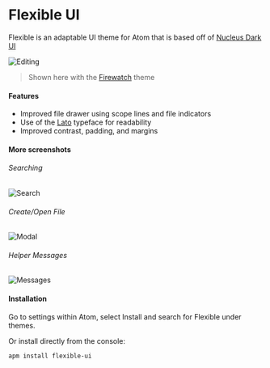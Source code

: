 # Flexible UI

Flexible is an adaptable UI theme for Atom that is based off of [Nucleus Dark UI](https://github.com/ignism/nucleus-dark-ui)

![Editing](http://i.imgur.com/s9CbCQf.png)
> Shown here with the [Firewatch](https://atom.io/themes/firewatch-syntax) theme

#### Features
- Improved file drawer using scope lines and file indicators
- Use of the [Lato](https://www.google.com/fonts/specimen/Lato) typeface for readability
- Improved contrast, padding, and margins

#### More screenshots
###### Searching
![Search](http://i.imgur.com/MK2aJFy.png) 
###### Create/Open File
![Modal](http://i.imgur.com/7r144tr.png) 
###### Helper Messages
![Messages](http://i.imgur.com/6iQj81N.png)

#### Installation
Go to settings within Atom, select Install and search for Flexible under themes.

Or install directly from the console:

`apm install flexible-ui`

